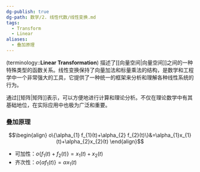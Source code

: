 ```yaml
---
dg-publish: true
dg-path: 数学/2. 线性代数/线性变换.md
tags:
  - Transform
  - Linear
aliases:
  - 叠加原理
---
```


(terminology::**Linear Transformation**)
描述了[[向量空间\|向量空间]]之间的一种特殊类型的函数关系。线性变换保持了向量加法和标量乘法的结构，是数学和工程学中一个非常强大的工具，它提供了一种统一的框架来分析和理解各种线性系统的行为。

通过[[矩阵\|矩阵]]表示，可以方便地进行计算和理论分析。不仅在理论数学中有其基础地位，在实际应用中也极为广泛和重要。

### 叠加原理
$$\begin{align}
o\{\alpha_{1} f_{1}(t)+\alpha_{2} f_{2}(t)\}&=\alpha_{1}x_{1}(t)+\alpha_{2}x_{2}(t)
\end{align}$$

- 可加性：$o\{f_{1}(t)+f_{2}(t)\}=x_{1}(t)+x_{2}(t)$
- 齐次性：$o\{\alpha f_{1}(t)\}=\alpha x_{1}(t)$

